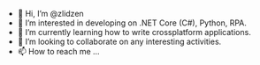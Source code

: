 - 👋 Hi, I’m @zlidzen
- 👀 I’m interested in developing on .NET Core (C#), Python, RPA.
- 🌱 I’m currently learning how to write crossplatform applications.
- 💞️ I’m looking to collaborate on any interesting activities.
- 📫 How to reach me ...

<!---
zlidzen/zlidzen is a ✨ special ✨ repository because its `README.md` (this file) appears on your GitHub profile.
You can click the Preview link to take a look at your changes.
--->
